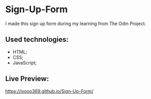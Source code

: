 # Sign-Up-Form

I made this sign up form during my learning from The Odin Project.

## Used technologies:

- HTML;
- CSS;
- JavaScript;

## Live Preview:

https://ivooo369.github.io/Sign-Up-Form/

